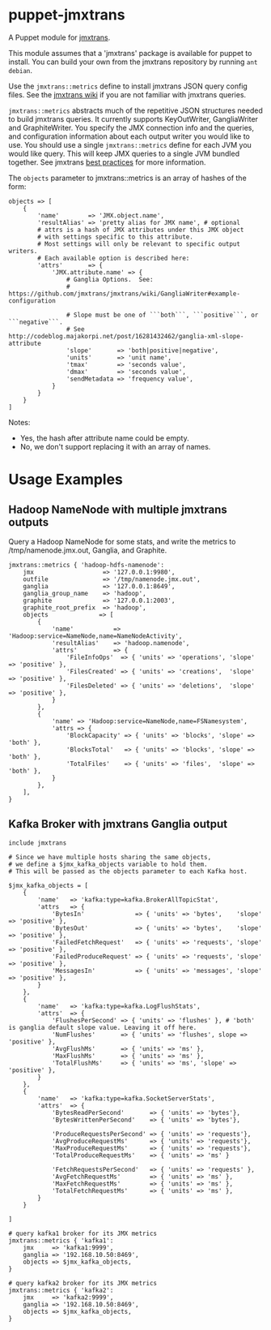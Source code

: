 # puppet-jmxtrans

A Puppet module for [jmxtrans](https://github.com/jmxtrans/jmxtrans).

This module assumes that a 'jmxtrans' package is available for
puppet to install.  You can build your own from the jmxtrans repository
by running ```ant debian```.

Use the ```jmxtrans::metrics``` define to install
jmxtrans JSON query config files.  See the [jmxtrans wiki](https://github.com/jmxtrans/jmxtrans/wiki/Queries)
if you are not familiar with jmxtrans queries.

```jmxtrans::metrics``` abstracts much of the repetitive JSON structures
needed to build jmxtrans queries.  It currently supports KeyOutWriter,
GangliaWriter and GraphiteWriter.  You specify the JMX connection info
and the queries, and configuration information about each output writer
you would like to use.  You should use a single ```jmxtrans::metrics```
define for each JVM you would like query.  This will keep JMX queries
to a single JVM bundled together.  See jmxtrans
[best practices](https://github.com/jmxtrans/jmxtrans/wiki/BestPractices)
for more information.

The ```objects``` parameter to jmxtrans::metrics is an array of hashes of the form:

```puppet
objects => [
    {
        'name'        => 'JMX.object.name',
        'resultAlias' => 'pretty alias for JMX name', # optional
        # attrs is a hash of JMX attributes under this JMX object
        # with settings specific to this attribute.
        # Most settings will only be relevant to specific output writers.
        # Each available option is described here:
        'attrs'       => {
            'JMX.attribute.name' => {
                # Ganglia Options.  See:
                # https://github.com/jmxtrans/jmxtrans/wiki/GangliaWriter#example-configuration

                # Slope must be one of ```both```, ```positive```, or ```negative```.
                # See http://codeblog.majakorpi.net/post/16281432462/ganglia-xml-slope-attribute
                'slope'       => 'both|positive|negative',
                'units'       => 'unit name',
                'tmax'        => 'seconds value',
                'dmax'        => 'seconds value',
                'sendMetadata => 'frequency value',
            }
        }
    }
]
```
Notes:

- Yes, the hash after attribute name could be empty.
- No, we don't support replacing it with an array of names.

# Usage Examples

## Hadoop NameNode with multiple jmxtrans outputs

Query a Hadoop NameNode for some stats, and write the metrics to
/tmp/namenode.jmx.out, Ganglia, and Graphite.

```puppet
jmxtrans::metrics { 'hadoop-hdfs-namenode':
    jmx                   => '127.0.0.1:9980',
    outfile               => '/tmp/namenode.jmx.out',
    ganglia               => '127.0.0.1:8649',
    ganglia_group_name    => 'hadoop',
    graphite              => '127.0.0.1:2003',
    graphite_root_prefix  => 'hadoop',
    objects              => [
        {
            'name'           =>  'Hadoop:service=NameNode,name=NameNodeActivity',
            'resultAlias'    => 'hadoop.namenode',
            'attrs'          => {
                'FileInfoOps'  => { 'units' => 'operations', 'slope' => 'positive' },
                'FilesCreated' => { 'units' => 'creations',  'slope' => 'positive' },
                'FilesDeleted' => { 'units' => 'deletions',  'slope' => 'positive' },
            }
        },
        {
            'name' => 'Hadoop:service=NameNode,name=FSNamesystem',
            'attrs => {
                'BlockCapacity' => { 'units' => 'blocks', 'slope' => 'both' },
                'BlocksTotal'   => { 'units' => 'blocks', 'slope' => 'both' },
                'TotalFiles'    => { 'units' => 'files',  'slope' => 'both' },
            }
        },
    ],
}
```

## Kafka Broker with jmxtrans Ganglia output

```puppet
include jmxtrans

# Since we have multiple hosts sharing the same objects,
# we define a $jmx_kafka_objects variable to hold them.
# This will be passed as the objects parameter to each Kafka host.

$jmx_kafka_objects = [
    {
        'name'   => 'kafka:type=kafka.BrokerAllTopicStat',
        'attrs   => {
            'BytesIn'              => { 'units' => 'bytes',    'slope' => 'positive' },
            'BytesOut'             => { 'units' => 'bytes',    'slope' => 'positive' },
            'FailedFetchRequest'   => { 'units' => 'requests', 'slope' => 'positive' },
            'FailedProduceRequest' => { 'units' => 'requests', 'slope' => 'positive' },
            'MessagesIn'           => { 'units' => 'messages', 'slope' => 'positive' },
        }
    },
    {
        'name'   => 'kafka:type=kafka.LogFlushStats',
        'attrs'  => {
            'FlushesPerSecond' => { 'units' => 'flushes' }, # 'both' is ganglia default slope value. Leaving it off here.
            'NumFlushes'       => { 'units' => 'flushes', slope => 'positive' },
            'AvgFlushMs'       => { 'units' => 'ms' },
            'MaxFlushMs'       => { 'units' => 'ms' },
            'TotalFlushMs'     => { 'units' => 'ms', 'slope' => 'positive' },
        }
    },
    {
        'name'   => 'kafka:type=kafka.SocketServerStats',
        'attrs'  => {
            'BytesReadPerSecond'       => { 'units' => 'bytes'},
            'BytesWrittenPerSecond'    => { 'units' => 'bytes'},

            'ProduceRequestsPerSecond' => { 'units' => 'requests'},
            'AvgProduceRequestMs'      => { 'units' => 'requests'},
            'MaxProduceRequestMs'      => { 'units' => 'requests'},
            'TotalProduceRequestMs'    => { 'units' => 'ms' }

            'FetchRequestsPerSecond'   => { 'units' => 'requests' },
            'AvgFetchRequestMs'        => { 'units' => 'ms' },
            'MaxFetchRequestMs'        => { 'units' => 'ms' },
            'TotalFetchRequestMs'      => { 'units' => 'ms' },
        }
    }

]

# query kafka1 broker for its JMX metrics
jmxtrans::metrics { 'kafka1':
    jmx     => 'kafka1:9999',
    ganglia => '192.168.10.50:8469',
    objects => $jmx_kafka_objects,
}

# query kafka2 broker for its JMX metrics
jmxtrans::metrics { 'kafka2':
    jmx     => 'kafka2:9999',
    ganglia => '192.168.10.50:8469',
    objects => $jmx_kafka_objects,
}
```